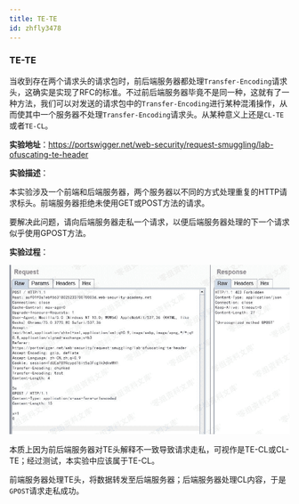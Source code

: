 ```yaml
---
title: TE-TE
id: zhfly3478
---
```


### TE-TE

当收到存在两个请求头的请求包时，前后端服务器都处理`Transfer-Encoding`请求头，这确实是实现了RFC的标准。不过前后端服务器毕竟不是同一种，这就有了一种方法，我们可以对发送的请求包中的`Transfer-Encoding`进行某种混淆操作，从而使其中一个服务器不处理`Transfer-Encoding`请求头。从某种意义上还是`CL-TE`或者`TE-CL`。

**实验地址**：https://portswigger.net/web-security/request-smuggling/lab-ofuscating-te-header

**实验描述**：

本实验涉及一个前端和后端服务器，两个服务器以不同的方式处理重复的HTTP请求标头。前端服务器拒绝未使用GET或POST方法的请求。

要解决此问题，请向后端服务器走私一个请求，以便后端服务器处理的下一个请求似乎使用GPOST方法。

**实验过程**：

![image](../img/fa06a9edcf70f825f703cb3944442056.png)

本质上因为前后端服务器对TE头解释不一致导致请求走私，可视作是TE-CL或CL-TE；经过测试，本实验中应该属于TE-CL。

前端服务器处理TE头，将数据转发至后端服务器；后端服务器处理CL内容，于是`GPOST`请求走私成功。